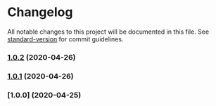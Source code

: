 # Changelog

All notable changes to this project will be documented in this file. See [standard-version](https://github.com/conventional-changelog/standard-version) for commit guidelines.

### [1.0.2](https://github.com/cbillowes/gatsby-remark-interactive-gifs/compare/v1.0.0...v1.0.2) (2020-04-26)

### [1.0.1](https://github.com/cbillowes/gatsby-remark-interactive-gifs/compare/v1.0.0...v1.0.1) (2020-04-26)

### [1.0.0] (2020-04-25)
